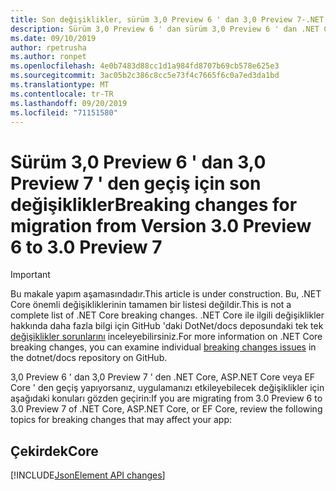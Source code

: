 ```yaml
---
title: Son değişiklikler, sürüm 3,0 Preview 6 ' dan 3,0 Preview 7-.NET Core
description: Sürüm 3,0 Preview 6 ' dan sürüm 3,0 Preview 6 ' dan .NET Core, ASP.NET Core ve EF Core arasındaki son değişiklikleri listeler.
ms.date: 09/10/2019
author: rpetrusha
ms.author: ronpet
ms.openlocfilehash: 4e0b7483d88cc1d1a984fd8707b69cb578e625e3
ms.sourcegitcommit: 3ac05b2c386c8cc5e73f4c7665f6c0a7ed3da1bd
ms.translationtype: MT
ms.contentlocale: tr-TR
ms.lasthandoff: 09/20/2019
ms.locfileid: "71151580"
---
```

# <a name="breaking-changes-for-migration-from-version-30-preview-6-to-30-preview-7"></a><span data-ttu-id="585dc-103">Sürüm 3,0 Preview 6 ' dan 3,0 Preview 7 ' den geçiş için son değişiklikler</span><span class="sxs-lookup"><span data-stu-id="585dc-103">Breaking changes for migration from Version 3.0 Preview 6 to 3.0 Preview 7</span></span>

> [!IMPORTANT]
> <span data-ttu-id="585dc-104">Bu makale yapım aşamasındadır.</span><span class="sxs-lookup"><span data-stu-id="585dc-104">This article is under construction.</span></span> <span data-ttu-id="585dc-105">Bu, .NET Core önemli değişikliklerinin tamamen bir listesi değildir.</span><span class="sxs-lookup"><span data-stu-id="585dc-105">This is not a complete list of .NET Core breaking changes.</span></span> <span data-ttu-id="585dc-106">.NET Core ile ilgili değişiklikler hakkında daha fazla bilgi için GitHub 'daki DotNet/docs deposundaki tek tek [değişiklikler sorunlarını](https://github.com/dotnet/docs/issues?q=is%3Aissue+is%3Aopen+label%3Abreaking-change) inceleyebilirsiniz.</span><span class="sxs-lookup"><span data-stu-id="585dc-106">For more information on .NET Core breaking changes, you can examine individual [breaking changes issues](https://github.com/dotnet/docs/issues?q=is%3Aissue+is%3Aopen+label%3Abreaking-change) in the dotnet/docs repository on GitHub.</span></span> 

<span data-ttu-id="585dc-107">3,0 Preview 6 ' dan 3,0 Preview 7 ' den .NET Core, ASP.NET Core veya EF Core ' den geçiş yapıyorsanız, uygulamanızı etkileyebilecek değişiklikler için aşağıdaki konuları gözden geçirin:</span><span class="sxs-lookup"><span data-stu-id="585dc-107">If you are migrating from 3.0 Preview 6 to 3.0 Preview 7 of .NET Core, ASP.NET Core, or EF Core, review the following topics for breaking changes that may affect your app:</span></span>

## <a name="core"></a><span data-ttu-id="585dc-108">Çekirdek</span><span class="sxs-lookup"><span data-stu-id="585dc-108">Core</span></span>

[!INCLUDE[JsonElement API changes](~/includes/core-changes/corefx/jsonelement-api-changes.md)]

